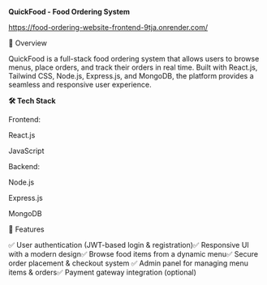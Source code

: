 **QuickFood - Food Ordering System**

https://food-ordering-website-frontend-9tja.onrender.com/

🚀 Overview

QuickFood is a full-stack food ordering system that allows users to browse menus, place orders, and track their orders in real time. Built with React.js, Tailwind CSS, Node.js, Express.js, and MongoDB, the platform provides a seamless and responsive user experience.

**🛠️ Tech Stack**

Frontend:

React.js


JavaScript

Backend:

Node.js

Express.js

MongoDB



🎯 Features

✅ User authentication (JWT-based login & registration)✅ Responsive UI with a modern design✅ Browse food items from a dynamic menu✅ Secure order placement & checkout system ✅ Admin panel for managing menu items & orders✅ Payment gateway integration (optional)
